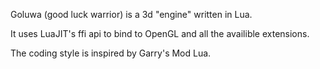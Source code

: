 Goluwa (good luck warrior) is a 3d "engine" written in Lua. 

It uses LuaJIT's ffi api to bind to OpenGL and all the availible extensions.

The coding style is inspired by Garry's Mod Lua.
